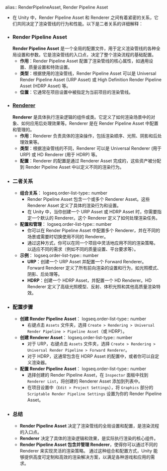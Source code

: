 alias:: RenderPipelineAsset, Render Pipeline Asset

- 在 Unity 中，Render Pipeline Asset 和 Renderer 之间有着紧密的关系，它们共同决定了渲染管线的行为和性能。以下是二者关系的详细解释：
- ### Render Pipeline Asset
  **Render Pipeline Asset** 是一个全局的配置文件，用于定义渲染管线的各种全局设置和参数。它是渲染管线的入口点，决定了整个渲染流程的基础配置。
	- **作用**：Render Pipeline Asset 配置了渲染管线的核心属性，如通用设置、质量设置和特效设置。
	- **类型**：根据使用的渲染管线，Render Pipeline Asset 可以是 Universal Render Pipeline Asset (URP Asset) 或 High Definition Render Pipeline Asset (HDRP Asset) 等。
	- **位置**：它通常在项目设置中被指定为当前项目的渲染管线。
- ### [Renderer]([[Unity/Rendering/Renderer]])
  **Renderer** 是具体执行渲染逻辑的组件或类。它定义了如何渲染场景中的对象、如何应用后处理效果等。Renderer 是在 Render Pipeline Asset 中配置和管理的。
	- **作用**：Renderer 负责具体的渲染操作，包括渲染顺序、光照、阴影和后处理效果等。
	- **类型**：根据渲染管线的不同，Renderer 可以是 Universal Renderer (用于 URP) 或 HD Renderer (用于 HDRP) 等。
	- **配置**：Renderer 的配置是通过 Renderer Asset 完成的，这些资产被分配到 Render Pipeline Asset 中以定义不同的渲染行为。
- ### 二者关系
	- **组合关系**：
	  logseq.order-list-type:: number
		- Render Pipeline Asset 包含一个或多个 Renderer Asset。这些 Renderer Asset 定义了具体的渲染行为和设置。
		- 在 Unity 中，当你创建一个 URP Asset 或 HDRP Asset 时，你需要指定一个默认的 Renderer。这个 Renderer 定义了如何处理渲染任务。
	- **配置和管理**：
	  logseq.order-list-type:: number
		- 你可以在 Render Pipeline Asset 中配置多个 Renderer，并在不同的场景或需要时切换使用不同的 Renderer。
		- 通过这种方式，你可以在同一个项目中灵活地应用不同的渲染策略，以适应不同的需求（例如不同的质量设置、平台要求等）。
	- **示例**：
	  logseq.order-list-type:: number
		- **URP**：创建一个 URP Asset 并配置一个 Forward Renderer。Forward Renderer 定义了所有前向渲染的设置和行为，如光照模式、阴影、后处理等。
		- **HDRP**：创建一个 HDRP Asset，并配置一个 HD Renderer。HD Renderer 定义了高级光照模型、反射、体积光照和其他高质量渲染特效。
- ### 配置步骤
	- **创建 Render Pipeline Asset**：
	  logseq.order-list-type:: number
		- 右键点击 `Assets` 文件夹，选择 `Create > Rendering > Universal Render Pipeline > Pipeline Asset`（或 HDRP）。
	- **创建 Renderer Asset**：
	  logseq.order-list-type:: number
		- 对于 URP，右键点击 `Assets` 文件夹，选择 `Create > Rendering > Universal Render Pipeline > Forward Renderer`。
		- 对于 HDRP，这通常包含在 HDRP Asset 的配置中，或者你可以自定义渲染器。
	- **配置 Render Pipeline Asset**：
	  logseq.order-list-type:: number
		- 选择创建的 Render Pipeline Asset，在 `Inspector` 面板中找到 `Renderer List`，将创建的 Renderer Asset 添加到列表中。
		- 在项目设置中（`Edit > Project Settings`），将 `Graphics` 部分的 `Scriptable Render Pipeline Settings` 设置为你的 Render Pipeline Asset。
- ### 总结
	- **Render Pipeline Asset** 决定了渲染管线的全局设置和配置，是渲染流程的入口点。
	- **Renderer** 决定了具体的渲染逻辑和效果，是实际执行渲染的核心组件。
	- **Render Pipeline Asset 包含并管理 Renderer**，使得你可以通过不同的 Renderer 来实现灵活的渲染策略。
	  通过这种组合和配置方式，Unity 能够提供高度可定制和高效的渲染解决方案，以满足各种游戏和应用的需求。
	  <!--Converted by ToLogseq-->